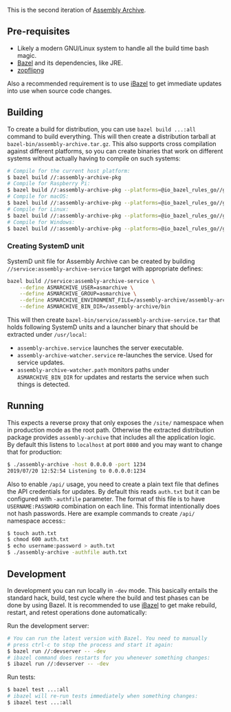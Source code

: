 This is the second iteration of [Assembly Archive](https://archive.assembly.org/).

## Pre-requisites

* Likely a modern GNU/Linux system to handle all the build time bash magic.
* [Bazel](https://bazel.build/) and its dependencies, like JRE.
* [zopflipng](https://github.com/google/zopfli)

Also a recommended requirement is to use
[iBazel](https://github.com/bazelbuild/bazel-watcher) to get immediate
updates into use when source code changes.

## Building

To create a build for distribution, you can use `bazel build ...:all`
command to build everything. This will then create a distribution
tarball at `bazel-bin/assembly-archive.tar.gz`. This also supports
cross compilation against different platforms, so you can create
binaries that work on different systems without actually having to
compile on such systems:

```bash
# Compile for the current host platform:
$ bazel build //:assembly-archive-pkg
# Compile for Raspberry Pi:
$ bazel build //:assembly-archive-pkg --platforms=@io_bazel_rules_go//go/toolchain:linux_arm
# Compile for macOS:
$ bazel build //:assembly-archive-pkg --platforms=@io_bazel_rules_go//go/toolchain:darwin_amd64
# Compile for Linux:
$ bazel build //:assembly-archive-pkg --platforms=@io_bazel_rules_go//go/toolchain:linux_amd64
# Compile for Windows:
$ bazel build //:assembly-archive-pkg --platforms=@io_bazel_rules_go//go/toolchain:windows_amd64
```

### Creating SystemD unit

SystemD unit file for Assembly Archive can be created by building
`//service:assembly-archive-service` target with appropriate defines:

```bash
bazel build //service:assembly-archive-service \
    --define ASMARCHIVE_USER=asmarchive \
    --define ASMARCHIVE_GROUP=asmarchive \
    --define ASMARCHIVE_ENVIRONMENT_FILE=/assembly-archive/assembly-archive.env \
    --define ASMARCHIVE_BIN_DIR=/assembly-archive/bin
```

This will then create `bazel-bin/service/assembly-archive-service.tar`
that holds following SystemD units and a launcher binary that should
be extracted under `/usr/local`:

* `assembly-archive.service` launches the server executable.
* `assembly-archive-watcher.service` re-launches the service. Used for
  service updates.
* `assembly-archive-watcher.path` monitors paths under
  `ASMARCHIVE_BIN_DIR` for updates and restarts the service when such
  things is detected.

## Running

This expects a reverse proxy that only exposes the `/site/` namespace
when in production mode as the root path. Otherwise the extracted
distribution package provides `assembly-archive` that includes all the
application logic. By default this listens to `localhost` at port
`8080` and you may want to change that for production:

```bash
$ ./assembly-archive -host 0.0.0.0 -port 1234
2019/07/20 12:52:54 Listening to 0.0.0.0:1234
```

Also to enable `/api/` usage, you need to create a plain text file
that defines the API credentials for updates. By default this reads
`auth.txt` but it can be configured with `-authfile` parameter. The
format of this file is to have `USERNAME:PASSWORD` combination on each
line. This format intentionally does not hash passwords. Here are
example commands to create `/api/` namespace access::

```bash
$ touch auth.txt
$ chmod 600 auth.txt
$ echo username:password > auth.txt
$ ./assembly-archive -authfile auth.txt
```

## Development

In development you can run locally in `-dev` mode. This basically
entails the standard hack, build, test cycle where the build and test
phases can be done by using Bazel. It is recommended to use
[iBazel](https://github.com/bazelbuild/bazel-watcher) to get make
rebuild, restart, and retest operations done automatically:

Run the development server:

```bash
# You can run the latest version with Bazel. You need to manually
# press ctrl-c to stop the process and start it again:
$ bazel run //:devserver -- -dev
# ibazel command does restarts for you whenever something changes:
$ ibazel run //:devserver -- -dev
```

Run tests:

```bash
$ bazel test ...:all
# ibazel will re-run tests immediately when something changes:
$ ibazel test ...:all
```

